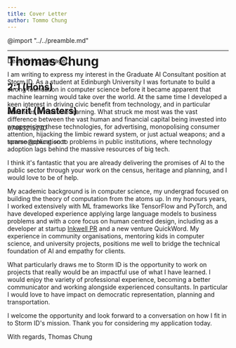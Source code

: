 ```yaml
---
title: Cover Letter
author: Tommo Chung
---
```


<div class="header" style="position: absolute; z-index: -1;">
<h1>Thomas Chung</h1>
<h2>2:1 (Hons)</h2><h2>Merit (Masters)</h2>
<p>07483215270</p><p>tommo@chung.scot</p>
</div>


@import "../../preamble.md"

---

Dear Hiring Manager,

I am writing to express my interest in the Graduate AI Consultant position at Storm ID. As a student at Edinburgh University I was fortunate to build a strong foundation in computer science before it became apparent that machine learning would take over the world. At the same time I developed a keen interest in driving civic benefit from technology, and in particular advances in machine learning. What struck me most was the vast difference between the vast human and financial capital being invested into weaponising these technologies, for advertising, monopolising consumer attention, hijacking the limbic reward system, or just actual weapons; and a sparse application to problems in public institutions, where technology adoption lags behind the massive resources of big tech.

I think it's fantastic that you are already delivering the promises of AI to the public sector through your work on the census, heritage and planning, and I would love to be of help.

My academic background is in computer science, my undergrad focused on building the theory of computation from the atoms up. In my honours years, I worked extensively with ML frameworks like TensorFlow and PyTorch, and have developed experience applying large language models to business problems and with a core focus on human centred design, including as a developer at startup [Inkwell PR](https://www.linkedin.com/company/inkwell-pr-technology/posts/?feedView=all) and a new venture QuickWord. My experience in community organisations, mentoring kids in computer science, and university projects, positions me well to bridge the technical foundation of AI and empathy for clients.

What particularly draws me to Storm ID is the opportunity to work on projects that really would be an impactful use of what I have learned. I would enjoy the variety of professional experience, becoming a better communicator and working alongside experienced consultants. In particular I would love to have impact on democratic representation, planning and transportation. 

I welcome the opportunity and look forward to a conversation on how I fit in to Storm ID's mission. Thank you for considering my application today.

With regards,
Thomas Chung
